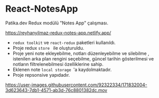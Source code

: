 # React-NotesApp
Patika.dev Redux modülü "Notes App" çalışması.

https://reyhanyilmaz-redux-notes-app.netlify.app/


* ```redux toolkit``` ve  ```react-redux``` paketleri kullanıldı. 
* Proje redux ```store ``` ile oluşturuldu.
* Proje yeni note ekleyebilme, notları düzenleyebilme ve silebilme , istenilen arka plan rengini seçebilme, güncel tarihin gösterilmesi ve notların filtrelenebilmesi özelliklerine sahip.
* Eklenen note ```local storage ```'a kaydolmaktadır.
* Proje repsonsive yapıdadır. 


https://user-images.githubusercontent.com/92322334/171832004-3d623643-7db1-4571-ab3d-76c8801382dc.mov
